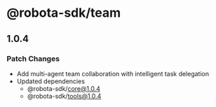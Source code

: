 # @robota-sdk/team

## 1.0.4

### Patch Changes

- Add multi-agent team collaboration with intelligent task delegation
- Updated dependencies
  - @robota-sdk/core@1.0.4
  - @robota-sdk/tools@1.0.4
